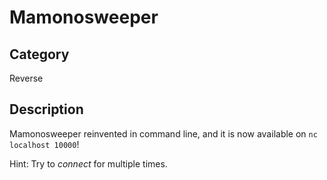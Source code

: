 Mamonosweeper
===

## Category

Reverse

## Description

Mamonosweeper reinvented in command line, and it is now available on `nc localhost 10000`!

Hint: Try to *connect* for multiple times.